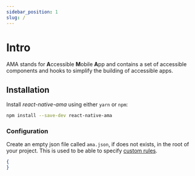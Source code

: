 ```yaml
---
sidebar_position: 1
slug: /
---
```


# Intro

AMA stands for **A**ccessible **M**obile **A**pp and contains a set of accessible components and hooks to simplify the building of accessible apps.

## Installation

Install _react-native-ama_ using either `yarn` or `npm`:

```bash npm2yarn
npm install --save-dev react-native-ama
```

### Configuration

Create an empty json file called `ama.json`, if does not exists, in the root of your project. This is used to be able to specify [custom rules](./guidelines/guidelines.md).

```json title="ama.json"
{
}
```

